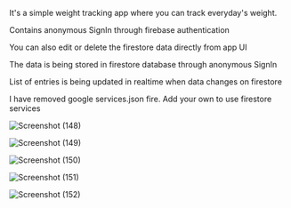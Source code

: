 It's a simple weight tracking app where you can track everyday's weight. 


Contains anonymous SignIn through firebase authentication


You can also edit or delete the firestore data directly from app UI


The data is being stored in firestore database through anonymous SignIn



List of entries is being updated in realtime when data changes on firestore


I have removed google services.json fire. Add your own to use firestore services


![Screenshot (148)](https://user-images.githubusercontent.com/72517135/219284087-df2302c3-d0de-4cb8-b013-a62322e93287.png)




![Screenshot (149)](https://user-images.githubusercontent.com/72517135/219284119-9410f2e9-0f01-4bf6-ab53-82cc0d966a04.png)




![Screenshot (150)](https://user-images.githubusercontent.com/72517135/219284131-70ba0c8c-38f1-43b9-940c-6ad65236270c.png)




![Screenshot (151)](https://user-images.githubusercontent.com/72517135/219284678-15525e77-88ea-49d1-b248-eb1f8a994a52.png)





![Screenshot (152)](https://user-images.githubusercontent.com/72517135/219284692-2959b630-dac5-4e11-abd4-8bd9e444a6da.png)
